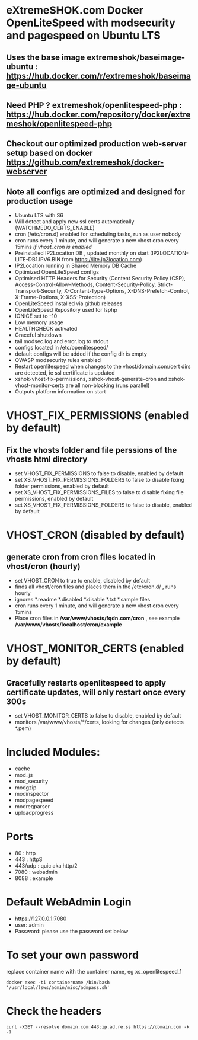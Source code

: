 # eXtremeSHOK.com Docker OpenLiteSpeed with modsecurity and pagespeed on Ubuntu LTS

## Uses the base image extremeshok/baseimage-ubuntu : https://hub.docker.com/r/extremeshok/baseimage-ubuntu

## Need PHP ? extremeshok/openlitespeed-php : https://hub.docker.com/repository/docker/extremeshok/openlitespeed-php

## Checkout our optimized production web-server setup based on docker https://github.com/extremeshok/docker-webserver

## Note all configs are optimized and designed for production usage

* Ubuntu LTS with S6
* Will detect and apply new ssl certs automatically (WATCHMEDO_CERTS_ENABLE)
* cron (/etc/cron.d) enabled for scheduling tasks, run as user nobody
* cron runs every 1 minute, and will generate a new vhost cron every 15mins *if vhost_cron is enabled*
* Preinstalled IP2Location DB , updated monthly on start (IP2LOCATION-LITE-DB1.IPV6.BIN from https://lite.ip2location.com)
* IP2Location running in Shared Memory DB Cache
* Optimized OpenLiteSpeed configs
* Optimised HTTP Headers for Security (Content Security Policy (CSP), Access-Control-Allow-Methods, Content-Security-Policy, Strict-Transport-Security, X-Content-Type-Options, X-DNS-Prefetch-Control, X-Frame-Options, X-XSS-Protection)
* OpenLiteSpeed installed via github releases
* OpenLiteSpeed Repository used for lsphp
* IONICE set to -10
* Low memory usage
* HEALTHCHECK activated
* Graceful shutdown
* tail modsec.log and error.log to stdout
* configs located in /etc/openlitespeed/
* default configs will be added if the config dir is empty
* OWASP modsecurity rules enabled
* Restart openlitespeed when changes to the vhost/domain.com/cert dirs are detected, ie ssl certificate is updated
* xshok-vhost-fix-permissions, xshok-vhost-generate-cron and xshok-vhost-monitor-certs are all non-blocking (runs parallel)
* Outputs platform information on start

# VHOST_FIX_PERMISSIONS (enabled by default)
## Fix the vhosts folder and file perssions of the vhosts html directory
* set VHOST_FIX_PERMISSIONS to false to disable, enabled by default
* set XS_VHOST_FIX_PERMISSIONS_FOLDERS to false to disable fixing folder permissions, enabled by default
* set XS_VHOST_FIX_PERMISSIONS_FILES to false to disable fixing file permissions, enabled by default
* set XS_VHOST_FIX_PERMISSIONS_FOLDERS to false to disable, enabled by default

# VHOST_CRON (disabled by default)
## generate cron from cron files located in vhost/cron (hourly)
* set VHOST_CRON to true to enable, disabled by default
* finds all vhost/cron files and places them in the /etc/cron.d/ , runs hourly
* ignores  *.readme *.disabled *.disable *.txt *.sample files
* cron runs every 1 minute, and will generate a new vhost cron every 15mins
* Place cron files in **/var/www/vhosts/fqdn.com/cron** , see example **/var/www/vhosts/localhost/cron/example**

# VHOST_MONITOR_CERTS (enabled by default)
## Gracefully restarts openlitespeed to apply certificate updates, will only restart once every 300s
* set VHOST_MONITOR_CERTS to false to disable, enabled by default
* monitors /var/www/vhosts/*/certs, looking for changes (only detects *.pem)

# Included Modules:
* cache
* mod_js
* mod_security
* modgzip
* modinspector
* modpagespeed
* modreqparser
* uploadprogress

# Ports
* 80 : http
* 443 : httpS
* 443/udp : quic aka http/2
* 7080 : webadmin
* 8088 : example

# Default WebAdmin Login
* https://127.0.0.1:7080
* user: admin
* Password: please use the password set below

# To set your own password
replace container name with the container name, eg xs_openlitespeed_1
```
docker exec -ti containername /bin/bash '/usr/local/lsws/admin/misc/admpass.sh'
```

# Check the headers
```
curl -XGET --resolve domain.com:443:ip.ad.re.ss https://domain.com -k -I
```
